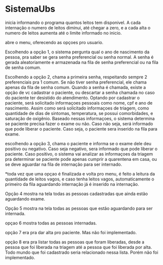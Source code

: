 # SistemaUbs

inicia informando o programa quantos leitos tem disponivel. A cada internação o numero de leitos diminui, até chegar a zero, e a cada alta o numero de leitos aumenta até o limite informado no inicio.

abre o menu, oferecendo as opçoes pro usuario. 

Escolhendo a opção 1, o sistema pergunta qual o ano de nascimento da pessoa, pra saber se gera senha preferencial ou senha normal. A senha é gerada aleatoriamente e armazenada na fila de senha preferencial ou na fila de senha comum.

Escolhendo a opção 2, chama a primeira senha, respeitando sempre 2 preferenciais pra 1 comum. Se não tiver senha preferencial, ele chama apenas da fila de senha comum.
Quando a senha é chamada, existe a opção de vc cadastrar o paciente, ou descartar a senha chamada no caso do paciente ter desistido do atendimento. 
Optando por cadastrar o paciente, será solicitado informaçoes pessoais como nome, cpf e ano de nascimento. Assim como será solicitado informaçoes de triagem, como quantidade de dias de sintomas, temperatura, se possui comorbidades, e saturação de oxigênio. Baseado nessas informaçoes, o sistema determina se paciente precisa fazer o exame ou não. Caso não seja, será informado que pode liberar o paciente. Caso seja, o paciente sera inserido na fila para exame.

escolhendo a opção 3, chama o paciente e informa se o exame dele deu positivo ou negativo. Caso seja negativo, sera informado que pode liberar o paciente. Caso positivo, o sistema vai analizar as informaçoes da triagem pra determinar se paciente pode apenas cumprir a quarentena em casa, ou se deve aguardar na fila de internação para ser internado.

*toda vez que uma opçao é finalizada e volta pro menu, é feito a leitura da quantidade de leitos vagos, e caso tenha leitos vagos, automaticamente o primeiro da fila aguardando internação já é inserido na internação.

Opção 4 mostra na tela todas as pessoas cadastradas que ainda estão aguardando exame.

Opção 5 mostra na tela todas as pessoas que estão aguardando para ser internada.

opçao 6 mostra todas as pessoas internadas.

opção 7 era pra dar alta pro paciente. Mas não foi implementado.

opção 8 era pra listar todas as pessoas que foram liberadas, desde a pessoa que foi liberada na triagem até a pessoa que foi liberada por alta. Todo mundo que foi cadastrado seria relacionado nessa lista. Porém não foi implementado.
